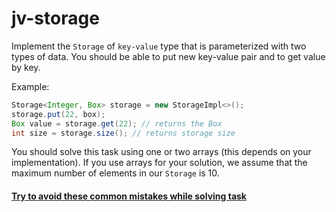# jv-storage

Implement the `Storage` of `key-value` type that is parameterized with two types of data. 
You should be able to put new key-value pair and to get value by key.

Example:
```java
Storage<Integer, Box> storage = new StorageImpl<>(); 
storage.put(22, box); 
Box value = storage.get(22); // returns the Box
int size = storage.size(); // returns storage size
```
You should solve this task using one or two arrays (this depends on your implementation). 
If you use arrays for your solution, we assume that the maximum number of elements in our `Storage` is 10.
#### [Try to avoid these common mistakes while solving task](https://mate-academy.github.io/jv-program-common-mistakes/java-core/generics/storage.html)
